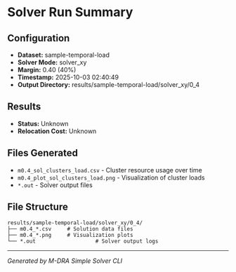 # Solver Run Summary

## Configuration
- **Dataset:** sample-temporal-load
- **Solver Mode:** solver_xy
- **Margin:** 0.40 (40%)
- **Timestamp:** 2025-10-03 02:40:49
- **Output Directory:** results/sample-temporal-load/solver_xy/0_4

## Results
- **Status:** Unknown
- **Relocation Cost:** Unknown

## Files Generated
- `m0.4_sol_clusters_load.csv` - Cluster resource usage over time
- `m0.4_plot_sol_clusters_load.png` - Visualization of cluster loads
- `*.out` - Solver output files

## File Structure
```
results/sample-temporal-load/solver_xy/0_4/
├── m0.4_*.csv     # Solution data files
├── m0.4_*.png     # Visualization plots
└── *.out                   # Solver output logs
```

---
*Generated by M-DRA Simple Solver CLI*
